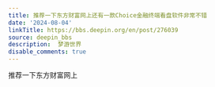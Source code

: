 ```yaml
---
title: 推荐一下东方财富网上还有一款Choice金融终端看盘软件非常不错
date: '2024-08-04'
linkTitle: https://bbs.deepin.org/en/post/276039
source: deepin_bbs
description:  梦游世界 
disable_comments: true
---
```

推荐一下东方财富网上
